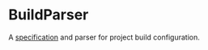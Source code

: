BuildParser
===========

A [specification](SPECIFICATION.md) and parser for project build configuration.
